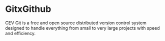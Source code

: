 # GitxGithub
 CEV 
 Git is a free and open source distributed version control system designed to handle everything from small to very large projects with speed and efficiency.